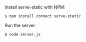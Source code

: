 
Install serve-static with NPM:

	$ npm install connect serve-static

Run the server:

	$ node server.js